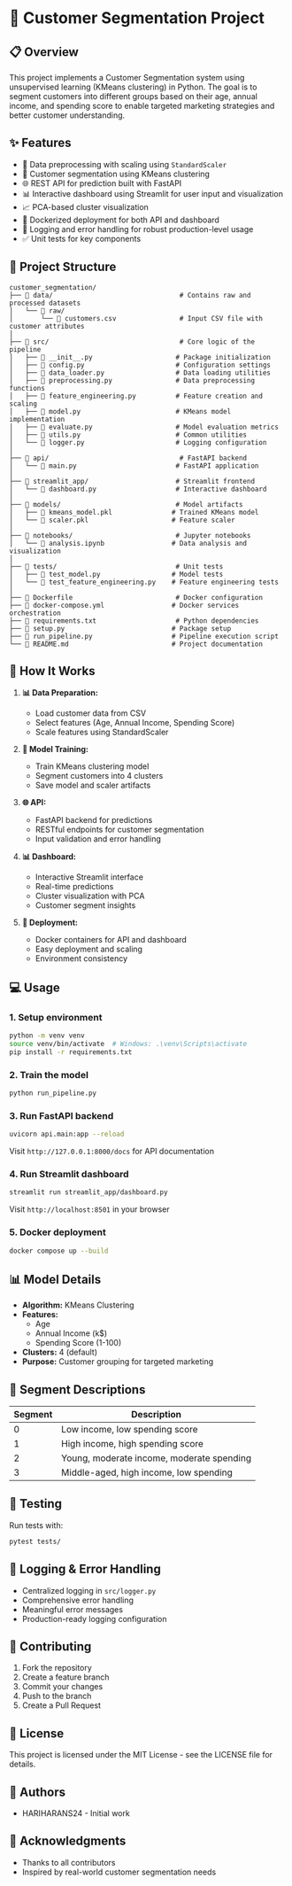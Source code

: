 # 🎯 Customer Segmentation Project

## 📋 Overview
This project implements a Customer Segmentation system using unsupervised learning (KMeans clustering) in Python. The goal is to segment customers into different groups based on their age, annual income, and spending score to enable targeted marketing strategies and better customer understanding.

## ✨ Features
- 🔄 Data preprocessing with scaling using `StandardScaler`
- 🎯 Customer segmentation using KMeans clustering
- 🌐 REST API for prediction built with FastAPI
- 📊 Interactive dashboard using Streamlit for user input and visualization
- 📈 PCA-based cluster visualization
- 🐳 Dockerized deployment for both API and dashboard
- 📝 Logging and error handling for robust production-level usage
- ✅ Unit tests for key components

## 📁 Project Structure
```
customer_segmentation/
├── 📂 data/                                # Contains raw and processed datasets
│   └── 📂 raw/
│       └── 📄 customers.csv                # Input CSV file with customer attributes
│
├── 📂 src/                                 # Core logic of the pipeline
│   ├── 📄 __init__.py                     # Package initialization
│   ├── 📄 config.py                       # Configuration settings
│   ├── 📄 data_loader.py                  # Data loading utilities
│   ├── 📄 preprocessing.py                # Data preprocessing functions
│   ├── 📄 feature_engineering.py          # Feature creation and scaling
│   ├── 📄 model.py                        # KMeans model implementation
│   ├── 📄 evaluate.py                     # Model evaluation metrics
│   ├── 📄 utils.py                        # Common utilities
│   └── 📄 logger.py                       # Logging configuration
│
├── 📂 api/                                 # FastAPI backend
│   └── 📄 main.py                         # FastAPI application
│
├── 📂 streamlit_app/                      # Streamlit frontend
│   └── 📄 dashboard.py                    # Interactive dashboard
│
├── 📂 models/                             # Model artifacts
│   ├── 📄 kmeans_model.pkl               # Trained KMeans model
│   └── 📄 scaler.pkl                     # Feature scaler
│
├── 📂 notebooks/                          # Jupyter notebooks
│   └── 📄 analysis.ipynb                 # Data analysis and visualization
│
├── 📂 tests/                              # Unit tests
│   ├── 📄 test_model.py                  # Model tests
│   └── 📄 test_feature_engineering.py    # Feature engineering tests
│
├── 📄 Dockerfile                          # Docker configuration
├── 📄 docker-compose.yml                 # Docker services orchestration
├── 📄 requirements.txt                    # Python dependencies
├── 📄 setup.py                           # Package setup
├── 📄 run_pipeline.py                    # Pipeline execution script
└── 📄 README.md                          # Project documentation
```

## 🚀 How It Works

1. **📊 Data Preparation:** 
   - Load customer data from CSV
   - Select features (Age, Annual Income, Spending Score)
   - Scale features using StandardScaler

2. **🤖 Model Training:** 
   - Train KMeans clustering model
   - Segment customers into 4 clusters
   - Save model and scaler artifacts

3. **🌐 API:** 
   - FastAPI backend for predictions
   - RESTful endpoints for customer segmentation
   - Input validation and error handling

4. **📊 Dashboard:** 
   - Interactive Streamlit interface
   - Real-time predictions
   - Cluster visualization with PCA
   - Customer segment insights

5. **🐳 Deployment:** 
   - Docker containers for API and dashboard
   - Easy deployment and scaling
   - Environment consistency

## 💻 Usage

### 1. Setup environment
```bash
python -m venv venv
source venv/bin/activate  # Windows: .\venv\Scripts\activate
pip install -r requirements.txt
```

### 2. Train the model
```bash
python run_pipeline.py
```

### 3. Run FastAPI backend
```bash
uvicorn api.main:app --reload
```
Visit `http://127.0.0.1:8000/docs` for API documentation

### 4. Run Streamlit dashboard
```bash
streamlit run streamlit_app/dashboard.py
```
Visit `http://localhost:8501` in your browser

### 5. Docker deployment
```bash
docker compose up --build
```

## 📊 Model Details

- **Algorithm:** KMeans Clustering
- **Features:** 
  - Age
  - Annual Income (k$)
  - Spending Score (1-100)
- **Clusters:** 4 (default)
- **Purpose:** Customer grouping for targeted marketing

## 🎯 Segment Descriptions

| Segment | Description                         |
|---------|-----------------------------------|
| 0       | Low income, low spending score     |
| 1       | High income, high spending score   |
| 2       | Young, moderate income, moderate spending |
| 3       | Middle-aged, high income, low spending |

## 🧪 Testing

Run tests with:
```bash
pytest tests/
```

## 📝 Logging & Error Handling

- Centralized logging in `src/logger.py`
- Comprehensive error handling
- Meaningful error messages
- Production-ready logging configuration

## 🤝 Contributing

1. Fork the repository
2. Create a feature branch
3. Commit your changes
4. Push to the branch
5. Create a Pull Request

## 📄 License

This project is licensed under the MIT License - see the LICENSE file for details.

## 👥 Authors

- HARIHARANS24 - Initial work

## 🙏 Acknowledgments

- Thanks to all contributors
- Inspired by real-world customer segmentation needs
